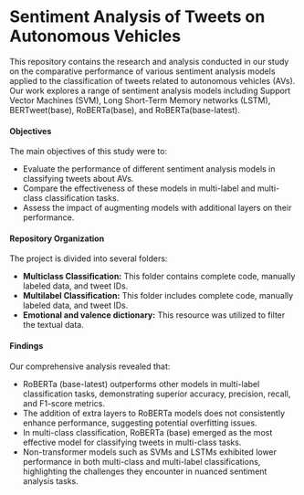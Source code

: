 # Sentiment Analysis of Tweets on Autonomous Vehicles

This repository contains the research and analysis conducted in our study on the comparative performance of various sentiment analysis models applied to the classification of tweets related to autonomous vehicles (AVs). 
Our work explores a range of sentiment analysis models including Support Vector Machines (SVM), Long Short-Term Memory networks (LSTM), BERTweet(base), RoBERTa(base), and RoBERTa(base-latest).

#### Objectives

The main objectives of this study were to:

* Evaluate the performance of different sentiment analysis models in classifying tweets about AVs.
* Compare the effectiveness of these models in multi-label and multi-class classification tasks.
* Assess the impact of augmenting models with additional layers on their performance.

#### Repository Organization
The project is divided into several folders:
* **Multiclass Classification:** This folder contains complete code, manually labeled data, and tweet IDs.
* **Multilabel Classification:** This folder includes complete code, manually labeled data, and tweet IDs.
* **Emotional and valence dictionary:** This resource was utilized to filter the textual data.

#### Findings

Our comprehensive analysis revealed that:

* RoBERTa (base-latest) outperforms other models in multi-label classification tasks, demonstrating superior accuracy, precision, recall, and F1-score metrics.
* The addition of extra layers to RoBERTa models does not consistently enhance performance, suggesting potential overfitting issues.
* In multi-class classification, RoBERTa (base) emerged as the most effective model for classifying tweets in multi-class tasks.
* Non-transformer models such as SVMs and LSTMs exhibited lower performance in both multi-class and multi-label classifications, highlighting the challenges they encounter in nuanced sentiment analysis tasks.



